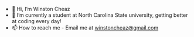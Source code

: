 - 👋 Hi, I’m Winston Cheaz
- 🌱 I’m currently a student at North Carolina State university, getting better at coding every day!
- 📫 How to reach me - Email me at winstoncheaz@gmail.com
